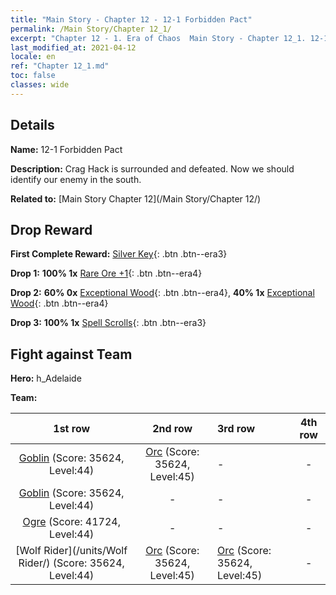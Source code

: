 ```yaml
---
title: "Main Story - Chapter 12 - 12-1 Forbidden Pact"
permalink: /Main Story/Chapter 12_1/
excerpt: "Chapter 12 - 1. Era of Chaos  Main Story - Chapter 12_1. 12-1 Forbidden Pact"
last_modified_at: 2021-04-12
locale: en
ref: "Chapter 12_1.md"
toc: false
classes: wide
---
```


## Details

 **Name:** 12-1 Forbidden Pact

 **Description:** Crag Hack is surrounded and defeated. Now we should identify our enemy in the south.

 **Related to:** [Main Story Chapter 12](/Main Story/Chapter 12/)

## Drop Reward

 **First Complete Reward:** [Silver Key](/Items/con_693/){: .btn .btn--era3}

 **Drop 1:** **100% 1x** [Rare Ore +1](/Items/mat_40/){: .btn .btn--era4}

 **Drop 2:** **60% 0x** [Exceptional Wood](/Items/mat_34/){: .btn .btn--era4}, **40% 1x** [Exceptional Wood](/Items/mat_34/){: .btn .btn--era4}

 **Drop 3:** **100% 1x** [Spell Scrolls](/Items/con_694/){: .btn .btn--era3}


## Fight against Team
 **Hero:** h_Adelaide

 **Team:**


  | 1st row | 2nd row | 3rd row | 4th row |
  |:----:|:----:|:----|:----:|
  | [Goblin](/units/Goblin/) (Score: 35624, Level:44)  | [Orc](/units/Orc/) (Score: 35624, Level:45)  | - | - |
  | [Goblin](/units/Goblin/) (Score: 35624, Level:44)  | - | - | - |
  | [Ogre](/units/Ogre/) (Score: 41724, Level:44)  | - | - | - |
  | [Wolf Rider](/units/Wolf Rider/) (Score: 35624, Level:44)  | [Orc](/units/Orc/) (Score: 35624, Level:45)  | [Orc](/units/Orc/) (Score: 35624, Level:45)  | - |


